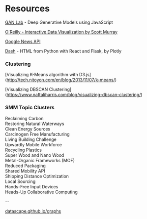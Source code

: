 # Resources

[GAN Lab](https://ieeexplore.ieee.org/abstract/document/8440049) - Deep Generative Models using JavaScript  


[O'Reilly - Interactive Data Visualization by Scott Murray](https://learning.oreilly.com/library/view/interactive-data-visualization/9781491921296/)

[Google News API](https://newsapi.org/s/google-news-api)

[Dash](https://medium.com/@plotlygraphs/introducing-dash-5ecf7191b503) - HTML from Python with React and Flask, by Plotly
<br>

### Clustering

[Visualizing K-Means algorithm with D3.js]
(http://tech.nitoyon.com/en/blog/2013/11/07/k-means/)

[Visualizing DBSCAN Clustering]
(https://www.naftaliharris.com/blog/visualizing-dbscan-clustering/)


### SMM Topic Clusters

Reclaiming Carbon  
Restoring Natural Waterways   
Clean Energy Sources  
Carcinogen Free Manufacturing  
Living Building Challenge  
Upwardly Mobile Workforce  
Recycling Plastics  
Super Wood and Nano Wood  
Metal-Organic Frameworks (MOF)  
Reduced Packaging  
Shared Mobility API  
Shipping Distance Optimization  
Local Sourcing  
Hands-Free Input Devices  
Heads-Up Collaborative Computing  

--

[datascape.github.io/graphs](https://datascape.github.io/graphs/)


<!--

Elastic.io

NIVIDIA RAPIDS	https://rapids.ai/

[Apache Spark + RAPIDS GPU](https://medium.com/rapids-ai/apache-spark-rapids-the-future-of-enterprise-data-science-with-native-gpu-acceleration-3f449fa52d3e)

-->